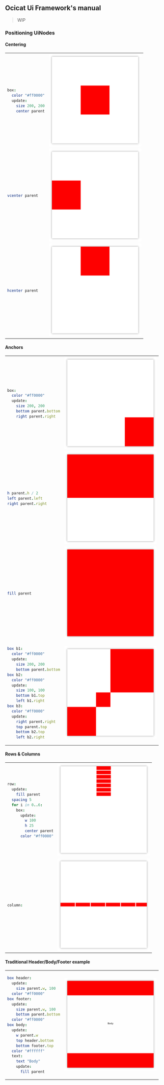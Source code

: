 ## Ocicat Ui Framework's manual

> WIP

### Positioning UiNodes 

####  Centering

<table>

<tr>
<td>

```nim 
box:
  color "#ff0000"
  update:
    size 200, 200
    center parent
```

</td>
<td> <img src="screenshots/center.png" width="300" height="300"></td>
</tr>

<tr>
<td>

```nim 
vcenter parent
```

</td>
<td> <img src="screenshots/vcenter.png" width="300" height="300"></td>
</tr>

<tr>
<td>

```nim 
hcenter parent
```

</td>
<td> <img src="screenshots/hcenter.png" width="300" height="300"></td>
</tr>

</table>

#### Anchors

<table>

<tr>
<td>

```nim 
box:
  color "#ff0000"
  update:
    size 200, 200
    bottom parent.bottom
    right parent.right
```

</td>
<td> <img src="screenshots/bottomright.png" width="300" height="300"></td>
</tr>

<tr>
<td>

```nim 
h parent.h / 2
left parent.left
right parent.right
```

</td>
<td> <img src="screenshots/leftright.png" width="300" height="300"></td>
</tr>

</tr>

<tr>
<td>

```nim 
fill parent
```

</td>
<td> <img src="screenshots/fill.png" width="300" height="300"></td>
</tr>

<tr>
<td>

```nim 
box b1:
  color "#ff0000"
  update:
    size 200, 200
    bottom parent.bottom
box b2:
  color "#ff0000"
  update:
    size 100, 100
    bottom b1.top
    left b1.right
box b3:
  color "#ff0000"
  update:
    right parent.right
    top parent.top
    bottom b2.top
    left b2.right
```

</td>
<td> <img src="screenshots/corners.png" width="300" height="300"></td>
</tr>

</table>


#### Rows & Columns

<table>

<tr>
<td>

```nim 
row:
  update:
    fill parent
  spacing 5
  for i in 0..6:
    box:
      update:
        w 100
        h 25
        center parent
      color "#ff0000"
```

</td>
<td> <img src="screenshots/row.png" width="300" height="300"></td>
</tr>

<tr>
<td>

```nim 
column:
```

</td>
<td> <img src="screenshots/column.png" width="300" height="300"></td>
</tr>

</table>


#### Traditional Header/Body/Footer example

<table>

<tr>
<td>

```nim 
box header:
  update:
    size parent.w, 100
  color "#ff0000"
box footer:
  update:
    size parent.w, 100
    bottom parent.bottom
  color "#ff0000"
box body:
  update:
    w parent.w
    top header.bottom
    bottom footer.top
  color "#ffffff"
  text:
    text "Body"
    update:
      fill parent
```

</td>
<td><img src="screenshots/headerbodyfooter.png" width="300" height="300"></td>
</tr>

</table>
